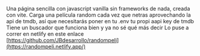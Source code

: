 Una página sencilla con javascript vanilla sin frameworks de nada, creada con vite.
Carga una película random cada vez que netras aprovechando la api de tmdb, así que necesitarás poner en tu .env tu propi aapi key de tmdb
Tiene un buscador que funciona bien y ya no sé qué más decir
Lo puse a correr en netlify en este enlace [https://github.com/JBdesarrollo/randompeli](https://randompeli.netlify.app/)
